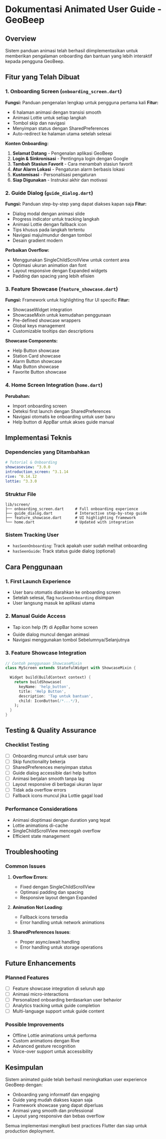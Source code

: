 # Dokumentasi Animated User Guide - GeoBeep

## Overview
Sistem panduan animasi telah berhasil diimplementasikan untuk memberikan pengalaman onboarding dan bantuan yang lebih interaktif kepada pengguna GeoBeep.

## Fitur yang Telah Dibuat

### 1. Onboarding Screen (`onboarding_screen.dart`)
**Fungsi:** Panduan pengenalan lengkap untuk pengguna pertama kali
**Fitur:**
- 6 halaman animasi dengan transisi smooth
- Animasi Lottie untuk setiap langkah
- Tombol skip dan navigasi
- Menyimpan status dengan SharedPreferences
- Auto-redirect ke halaman utama setelah selesai

**Konten Onboarding:**
1. **Selamat Datang** - Pengenalan aplikasi GeoBeep
2. **Login & Sinkronisasi** - Pentingnya login dengan Google
3. **Tambah Stasiun Favorit** - Cara menambah stasiun favorit
4. **Atur Alarm Lokasi** - Pengaturan alarm berbasis lokasi
5. **Kustomisasi** - Personalisasi pengaturan
6. **Siap Digunakan** - Instruksi akhir dan motivasi

### 2. Guide Dialog (`guide_dialog.dart`)
**Fungsi:** Panduan step-by-step yang dapat diakses kapan saja
**Fitur:**
- Dialog modal dengan animasi slide
- Progress indicator untuk tracking langkah
- Animasi Lottie dengan fallback icon
- Tips khusus pada langkah tertentu
- Navigasi maju/mundur dengan tombol
- Desain gradient modern

**Perbaikan Overflow:**
- Menggunakan SingleChildScrollView untuk content area
- Optimasi ukuran animation dan font
- Layout responsive dengan Expanded widgets
- Padding dan spacing yang lebih efisien

### 3. Feature Showcase (`feature_showcase.dart`)
**Fungsi:** Framework untuk highlighting fitur UI specific
**Fitur:**
- ShowcaseWidget integration
- ShowcaseMixin untuk kemudahan penggunaan
- Pre-defined showcase wrappers
- Global keys management
- Customizable tooltips dan descriptions

**Showcase Components:**
- Help Button showcase
- Station Card showcase  
- Alarm Button showcase
- Map Button showcase
- Favorite Button showcase

### 4. Home Screen Integration (`home.dart`)
**Perubahan:**
- Import onboarding screen
- Deteksi first launch dengan SharedPreferences
- Navigasi otomatis ke onboarding untuk user baru
- Help button di AppBar untuk akses guide manual

## Implementasi Teknis

### Dependencies yang Ditambahkan
```yaml
# Tutorial & Onboarding
showcaseview: ^3.0.0
introduction_screen: ^3.1.14
rive: ^0.14.12
lottie: ^3.3.0
```

### Struktur File
```
lib/screen/
├── onboarding_screen.dart     # Full onboarding experience
├── guide_dialog.dart          # Interactive step-by-step guide
├── feature_showcase.dart      # UI highlighting framework
└── home.dart                  # Updated with integration
```

### Sistem Tracking User
- `hasSeenOnboarding`: Track apakah user sudah melihat onboarding
- `hasSeenGuide`: Track status guide dialog (optional)

## Cara Penggunaan

### 1. First Launch Experience
- User baru otomatis diarahkan ke onboarding screen
- Setelah selesai, flag `hasSeenOnboarding` disimpan
- User langsung masuk ke aplikasi utama

### 2. Manual Guide Access
- Tap icon help (❓) di AppBar home screen
- Guide dialog muncul dengan animasi
- Navigasi menggunakan tombol Sebelumnya/Selanjutnya

### 3. Feature Showcase Integration
```dart
// Contoh penggunaan ShowcaseMixin
class MyScreen extends StatefulWidget with ShowcaseMixin {
  
  Widget build(BuildContext context) {
    return buildShowcase(
      keyName: 'help_button',
      title: 'Help Button',
      description: 'Tap untuk bantuan',
      child: IconButton(/*...*/),
    );
  }
}
```

## Testing & Quality Assurance

### Checklist Testing
- [ ] Onboarding muncul untuk user baru
- [ ] Skip functionality bekerja
- [ ] SharedPreferences menyimpan status
- [ ] Guide dialog accessible dari help button
- [ ] Animasi berjalan smooth tanpa lag
- [ ] Layout responsive di berbagai ukuran layar
- [ ] Tidak ada overflow errors
- [ ] Fallback icons muncul jika Lottie gagal load

### Performance Considerations
- Animasi dioptimasi dengan duration yang tepat
- Lottie animations di-cache
- SingleChildScrollView mencegah overflow
- Efficient state management

## Troubleshooting

### Common Issues
1. **Overflow Errors**: 
   - Fixed dengan SingleChildScrollView
   - Optimasi padding dan spacing
   - Responsive layout dengan Expanded

2. **Animation Not Loading**:
   - Fallback icons tersedia
   - Error handling untuk network animations

3. **SharedPreferences Issues**:
   - Proper async/await handling
   - Error handling untuk storage operations

## Future Enhancements

### Planned Features
- [ ] Feature showcase integration di seluruh app
- [ ] Animasi micro-interactions
- [ ] Personalized onboarding berdasarkan user behavior
- [ ] Analytics tracking untuk guide completion
- [ ] Multi-language support untuk guide content

### Possible Improvements
- Offline Lottie animations untuk performa
- Custom animations dengan Rive
- Advanced gesture recognition
- Voice-over support untuk accessibility

## Kesimpulan

Sistem animated guide telah berhasil meningkatkan user experience GeoBeep dengan:
- Onboarding yang informatif dan engaging
- Guide yang mudah diakses kapan saja  
- Framework showcase yang dapat diperluas
- Animasi yang smooth dan professional
- Layout yang responsive dan bebas overflow

Semua implementasi mengikuti best practices Flutter dan siap untuk production deployment.
